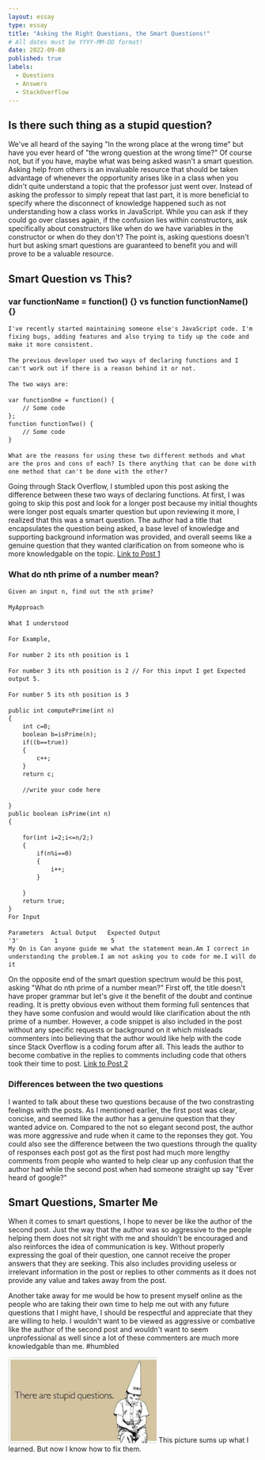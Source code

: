 ```yaml
---
layout: essay
type: essay
title: "Asking the Right Questions, the Smart Questions!"
# All dates must be YYYY-MM-DD format!
date: 2022-09-08
published: true
labels:
  - Questions
  - Answers
  - StackOverflow
---
```


## Is there such thing as a stupid question?

We've all heard of the saying "In the wrong place at the wrong time" but have you ever heard of "the wrong question at the wrong time?" Of course not, but if you have, maybe what was being asked wasn't a smart question. Asking help from others is an invaluable resource that should be taken advantage of whenever the opportunity arises like in a class when you didn't quite understand a topic that the professor just went over. Instead of asking the professor to simply repeat that last part, it is more beneficial to specify where the disconnect of knowledge happened such as not understanding how a class works in JavaScript. While you can ask if they could go over classes again, if the confusion lies within constructors, ask specifically about constructors like when do we have variables in the constructor or when do they don't? The point is, asking questions doesn't hurt but asking smart questions are guaranteed to benefit you and will prove to be a valuable resource.

## Smart Question vs This?
### var functionName = function() {} vs function functionName() {}

```
I've recently started maintaining someone else's JavaScript code. I'm fixing bugs, adding features and also trying to tidy up the code and make it more consistent.

The previous developer used two ways of declaring functions and I can't work out if there is a reason behind it or not.

The two ways are:

var functionOne = function() {
    // Some code
};
function functionTwo() {
    // Some code
}

What are the reasons for using these two different methods and what are the pros and cons of each? Is there anything that can be done with one method that can't be done with the other?
```
 
Going through Stack Overflow, I stumbled upon this post asking the difference between these two ways of declaring functions. At first, I was going to skip this post and look for a longer post because my initial thoughts were longer post equals smarter question but upon reviewing it more, I realized that this was a smart question. The author had a title that encapsulates the question being asked, a base level of knowledge and supporting background information was provided, and overall seems like a genuine question that they wanted clarification on from someone who is more knowledgable on the topic.
[Link to Post 1](https://stackoverflow.com/questions/336859/var-functionname-function-vs-function-functionname)

### What do nth prime of a number mean?
```
Given an input n, find out the nth prime?

MyApproach

What I understood

For Example,

For number 2 its nth position is 1

For number 3 its nth position is 2 // For this input I get Expected output 5.

For number 5 its nth position is 3

public int computePrime(int n)
{
    int c=0;
    boolean b=isPrime(n);
    if((b==true))
    {
        c++;
    }
    return c;

    //write your code here

}
public boolean isPrime(int n)
{

    for(int i=2;i<=n/2;)
    {
        if(n%i==0)
        {
            i++;
        }

    }
    return true;
}
For Input

Parameters  Actual Output   Expected Output
'3'          1               5
My Qn is Can anyone guide me what the statement mean.Am I correct in understanding the problem.I am not asking you to code for me.I will do it
```
On the opposite end of the smart question spectrum would be this post, asking "What do nth prime of a number mean?" First off, the title doesn't have proper grammar but let's give it the benefit of the doubt and continue reading. It is pretty obvious even without them forming full sentences that they have some confusion and would would like clarification about the nth prime of a number. However, a code snippet is also included in the post without any specific requests or background on it which misleads commenters into believing that the author would like help with the code since Stack Overflow is a coding forum after all. This leads the author to become combative in the replies to comments including code that others took their time to post. 
[Link to Post 2](https://stackoverflow.com/questions/33595892/what-do-nth-prime-of-a-number-mean)

### Differences between the two questions
I wanted to talk about these two questions because of the two constrasting feelings with the posts. As I mentioned earlier, the first post was clear, concise, and seemed like the author has a genuine question that they wanted advice on. Compared to the not so elegant second post, the author was more aggressive and rude when it came to the reponses they got. You could also see the difference between the two questions through the quality of responses each post got as the first post had much more lengthy comments from people who wanted to help clear up any confusion that the author had while the second post when had someone straight up say "Ever heard of google?"

## Smart Questions, Smarter Me
When it comes to smart questions, I hope to never be like the author of the second post. Just the way that the author was so aggressive to the people helping them does not sit right with me and shouldn't be encouraged and also reinforces the idea of communication is key. Without properly expressing the goal of their question, one cannot receive the proper answers that they are seeking. This also includes providing useless or irrelevant information in the post or replies to other comments as it does not provide any value and takes away from the post.

Another take away for me would be how to present myself online as the people who are taking their own time to help me out with any future questions that I might have, I should be respectful and appreciate that they are willing to help. I wouldn't want to be viewed as aggressive or combative like the author of the second post and wouldn't want to seem unprofessional as well since a lot of these commenters are much more knowledgable than me. #humbled

<img width="300px" class="rounded float-start pe-4" src="../img/smart.jpeg"> This picture sums up what I learned. But now I know how to fix them.

